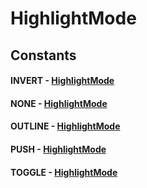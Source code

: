 # HighlightMode
## Constants
#### INVERT - [HighlightMode](HighlightMode.html)
#### NONE - [HighlightMode](HighlightMode.html)
#### OUTLINE - [HighlightMode](HighlightMode.html)
#### PUSH - [HighlightMode](HighlightMode.html)
#### TOGGLE - [HighlightMode](HighlightMode.html)
